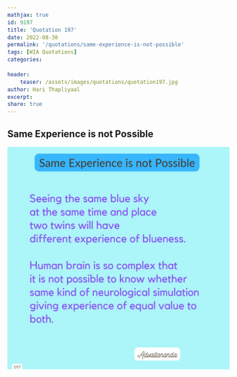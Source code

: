 ```yaml
---
mathjax: true
id: 9197
title: 'Quotation 197'
date: 2022-08-30
permalink: '/quotations/same-experience-is-not-possible'
tags: [WIA Quotations] 
categories: 

header:
    teaser: /assets/images/quotations/quotation197.jpg
author: Hari Thapliyaal 
excerpt:
share: true 
---
```


## Same Experience is not Possible

![Same Experience is not Possible](/assets/images/quotations/quotation197.jpg)
